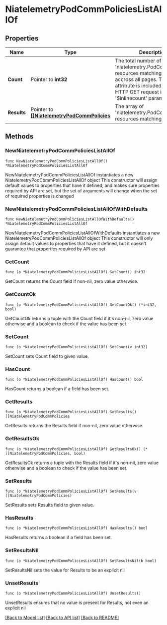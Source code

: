 # NiatelemetryPodCommPoliciesListAllOf

## Properties

Name | Type | Description | Notes
------------ | ------------- | ------------- | -------------
**Count** | Pointer to **int32** | The total number of &#39;niatelemetry.PodCommPolicies&#39; resources matching the request, accross all pages. The &#39;Count&#39; attribute is included when the HTTP GET request includes the &#39;$inlinecount&#39; parameter. | [optional] 
**Results** | Pointer to [**[]NiatelemetryPodCommPolicies**](NiatelemetryPodCommPolicies.md) | The array of &#39;niatelemetry.PodCommPolicies&#39; resources matching the request. | [optional] 

## Methods

### NewNiatelemetryPodCommPoliciesListAllOf

`func NewNiatelemetryPodCommPoliciesListAllOf() *NiatelemetryPodCommPoliciesListAllOf`

NewNiatelemetryPodCommPoliciesListAllOf instantiates a new NiatelemetryPodCommPoliciesListAllOf object
This constructor will assign default values to properties that have it defined,
and makes sure properties required by API are set, but the set of arguments
will change when the set of required properties is changed

### NewNiatelemetryPodCommPoliciesListAllOfWithDefaults

`func NewNiatelemetryPodCommPoliciesListAllOfWithDefaults() *NiatelemetryPodCommPoliciesListAllOf`

NewNiatelemetryPodCommPoliciesListAllOfWithDefaults instantiates a new NiatelemetryPodCommPoliciesListAllOf object
This constructor will only assign default values to properties that have it defined,
but it doesn't guarantee that properties required by API are set

### GetCount

`func (o *NiatelemetryPodCommPoliciesListAllOf) GetCount() int32`

GetCount returns the Count field if non-nil, zero value otherwise.

### GetCountOk

`func (o *NiatelemetryPodCommPoliciesListAllOf) GetCountOk() (*int32, bool)`

GetCountOk returns a tuple with the Count field if it's non-nil, zero value otherwise
and a boolean to check if the value has been set.

### SetCount

`func (o *NiatelemetryPodCommPoliciesListAllOf) SetCount(v int32)`

SetCount sets Count field to given value.

### HasCount

`func (o *NiatelemetryPodCommPoliciesListAllOf) HasCount() bool`

HasCount returns a boolean if a field has been set.

### GetResults

`func (o *NiatelemetryPodCommPoliciesListAllOf) GetResults() []NiatelemetryPodCommPolicies`

GetResults returns the Results field if non-nil, zero value otherwise.

### GetResultsOk

`func (o *NiatelemetryPodCommPoliciesListAllOf) GetResultsOk() (*[]NiatelemetryPodCommPolicies, bool)`

GetResultsOk returns a tuple with the Results field if it's non-nil, zero value otherwise
and a boolean to check if the value has been set.

### SetResults

`func (o *NiatelemetryPodCommPoliciesListAllOf) SetResults(v []NiatelemetryPodCommPolicies)`

SetResults sets Results field to given value.

### HasResults

`func (o *NiatelemetryPodCommPoliciesListAllOf) HasResults() bool`

HasResults returns a boolean if a field has been set.

### SetResultsNil

`func (o *NiatelemetryPodCommPoliciesListAllOf) SetResultsNil(b bool)`

 SetResultsNil sets the value for Results to be an explicit nil

### UnsetResults
`func (o *NiatelemetryPodCommPoliciesListAllOf) UnsetResults()`

UnsetResults ensures that no value is present for Results, not even an explicit nil

[[Back to Model list]](../README.md#documentation-for-models) [[Back to API list]](../README.md#documentation-for-api-endpoints) [[Back to README]](../README.md)


